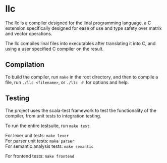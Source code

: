 # llc

The llc is a compiler designed for the linal programming language, a C extension
specifically designed for ease of use and type safety over matrix and vector operations.

The llc compiles linal files into executables after translating it into C, and using a 
user specified C compiler on the result.


## Compilation

To build the compiler, run `make` in the root directory, and then to compile a file,
run `./llc <filename>`, or `./llc -h` for options and help.


## Testing

The project uses the scala-test framework to test the functionality of the compiler, 
from unit tests to integration testing.

To run the entire testsuite, run `make test`.


For lexer unit tests: `make lexer`
</br>
For parser unit tests: `make parser`
</br>
For semantic analysis tests: `make semantic`

For frontend tests: `make frontend`


